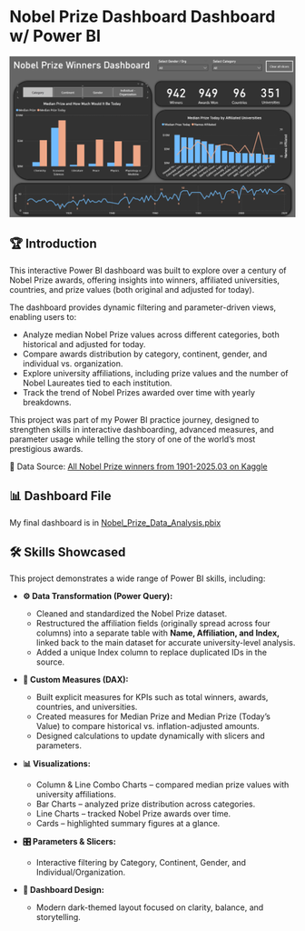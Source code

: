 # Nobel Prize Dashboard Dashboard w/ Power BI

![Dashboard](../images/P2/1_Dashboard.gif)

## 🏆 Introduction

This interactive Power BI dashboard was built to explore over a century of Nobel Prize awards, offering insights into winners, affiliated universities, countries, and prize values (both original and adjusted for today).

The dashboard provides dynamic filtering and parameter-driven views, enabling users to:

-   Analyze median Nobel Prize values across different categories, both historical and adjusted for today.
-   Compare awards distribution by category, continent, gender, and individual vs. organization.
-   Explore university affiliations, including prize values and the number of Nobel Laureates tied to each institution.
-   Track the trend of Nobel Prizes awarded over time with yearly breakdowns.

This project was part of my Power BI practice journey, designed to strengthen skills in interactive dashboarding, advanced measures, and parameter usage while telling the story of one of the world’s most prestigious awards.

🔗 Data Source: [All Nobel Prize winners from 1901-2025.03 on Kaggle](https://www.kaggle.com/datasets/jehanbhathena/all-nobel-prize-winners-from-1901-2024)

## 📊 Dashboard File

My final dashboard is in [Nobel_Prize_Data_Analysis.pbix](Nobel_Prize_Data_Analysis.pbix)


## 🛠️ Skills Showcased

This project demonstrates a wide range of Power BI skills, including:

- **⚙️ Data Transformation (Power Query):**

    -   Cleaned and standardized the Nobel Prize dataset.
    -   Restructured the affiliation fields (originally spread across four columns) into a separate table with **Name, Affiliation, and Index,** linked back to the main dataset for accurate university-level analysis.
    -   Added a unique Index column to replace duplicated IDs in the source.

- **🧮 Custom Measures (DAX):**

    -   Built explicit measures for KPIs such as total winners, awards, countries, and universities.
    -   Created measures for Median Prize and Median Prize (Today’s Value) to compare historical vs. inflation-adjusted amounts.
    -   Designed calculations to update dynamically with slicers and parameters.

- **📊 Visualizations:**

    -   Column & Line Combo Charts – compared median prize values with university affiliations.
    -   Bar Charts – analyzed prize distribution across categories.
    -   Line Charts – tracked Nobel Prize awards over time.
    -   Cards – highlighted summary figures at a glance.

- **🎛️ Parameters & Slicers:**

    -   Interactive filtering by Category, Continent, Gender, and Individual/Organization.

- **🎨 Dashboard Design:**

    -   Modern dark-themed layout focused on clarity, balance, and storytelling.